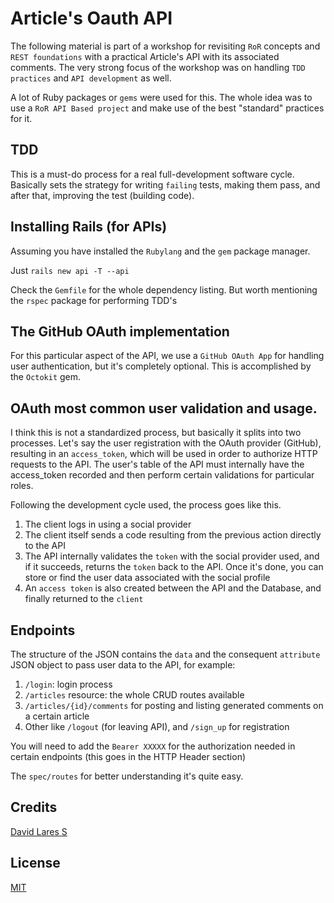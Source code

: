 # Article's Oauth API

The following material is part of a workshop for revisiting `RoR` concepts and `REST foundations` with a practical Article's API with its associated comments. The very strong focus of the workshop was on handling `TDD practices` and `API development` as well.

A lot of Ruby packages or `gems` were used for this. The whole idea was to use a `RoR API Based project` and make use of the best "standard" practices for it.

## TDD

This is a must-do process for a real full-development software cycle. Basically sets the strategy for writing `failing` tests, making them pass, and after that, improving the test (building code).

## Installing Rails (for APIs)

Assuming you have installed the `Rubylang` and the `gem` package manager.

Just `rails new api -T --api`

Check the `Gemfile` for the whole dependency listing. But worth mentioning the `rspec` package for performing TDD's

## The GitHub OAuth implementation

For this particular aspect of the API, we use a `GitHub OAuth App` for handling user authentication, but it's completely optional. This is accomplished by the `Octokit` gem.

## OAuth most common user validation and usage.

I think this is not a standardized process, but basically it splits into two processes. Let's say the user registration with the OAuth provider (GitHub), resulting in an `access_token`, which will be used in order to authorize HTTP requests to the API. The user's table of the API must internally have the access_token recorded and then perform certain validations for particular roles.

Following the development cycle used, the process goes like this.

1. The client logs in using a social provider
2. The client itself sends a code resulting from the previous action directly to the API
3. The API internally validates the `token` with the social provider used, and if it succeeds, returns the `token` back to the API. Once it's done, you can store or find the user data associated with the social profile
4. An `access token` is also created between the API and the Database, and finally returned to the `client`

## Endpoints

The structure of the JSON contains the `data` and the consequent `attribute` JSON object to pass user data to the API, for example:

1. `/login`: login process
2. `/articles` resource: the whole CRUD routes available
3. `/articles/{id}/comments` for posting and listing generated comments on a certain article
4. Other like `/logout` (for leaving API), and `/sign_up` for registration

You will need to add the `Bearer XXXXX` for the authorization needed in certain endpoints (this goes in the HTTP Header section)

The `spec/routes` for better understanding it's quite easy.

## Credits
[David Lares S](https://davidlares.com)

## License
[MIT](https://opensource.org/licenses/MIT)

